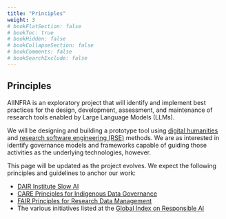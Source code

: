 ```yaml
---
title: "Principles"
weight: 3
# bookFlatSection: false
# bookToc: true
# bookHidden: false
# bookCollapseSection: false
# bookComments: false
# bookSearchExclude: false
---
```

## Principles
AIINFRA is an exploratory project that will identify and implement best practices for the design, development, assessment, and maintenance of research tools enabled by Large Language Models (LLMs). 

We will be designing and building a prototype tool using [digital humanities](https://en.wikipedia.org/wiki/Digital_humanities) and [research software engineering (RSE)](https://en.wikipedia.org/wiki/Research_software_engineering) methods. We are as interested in identify governance models and frameworks capable of guiding those activities as the underlying technologies, however. 

This page will be updated as the project evolves. We expect the following principles and guidelines to anchor our work:

- [DAIR Institute Slow AI](https://www.dair-institute.org)
- [CARE Principles for Indigenous Data Governance](https://www.gida-global.org/care)
- [FAIR Principles for Research Data Management](https://www.nature.com/articles/sdata201618)
- The various initiatives listed at the [Global Index on Responsible AI](https://global-index.ai/resources/frameworks-and-tools)
